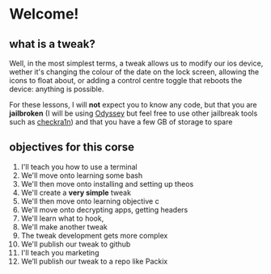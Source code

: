 # **Welcome!**
## what is a tweak?
Well, in the most simplest terms, a tweak allows us to modify our ios device, wether it's changing the colour of the date on the lock screen, allowing the icons to float about, or adding a control centre toggle that reboots the device: anything is possible. 

For these lessons, I will **not** expect you to know any code, but that you are **jailbroken** (I will be using [Odyssey](https://theodyssey.dev]) but feel free to use other jailbreak tools such as [checkra1n](https://checkra.in)) and that you have a few GB of storage to spare

## objectives for this corse 
1. I'll teach you how to use a terminal 
2. We'll move onto learning some bash 
3. We'll then move onto installing and setting up theos
4. We'll create a **very simple** tweak 
5. We'll then move onto learning objective c
6. We'll move onto decrypting apps, getting headers
7. We'll learn what to hook, 
8. We'll make another tweak
9. The tweak development gets more complex 
10. We'll publish our tweak to github
11. I'll teach you marketing 
12. We’ll publish  our tweak to a repo like Packix